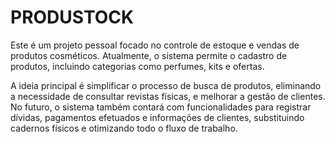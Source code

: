 # PRODUSTOCK
Este é um projeto pessoal focado no controle de estoque e vendas de produtos cosméticos. Atualmente, o sistema permite o cadastro de produtos, incluindo categorias como perfumes, kits e ofertas.

A ideia principal é simplificar o processo de busca de produtos, eliminando a necessidade de consultar revistas físicas, e melhorar a gestão de clientes. No futuro, o sistema também contará com funcionalidades para registrar dívidas, pagamentos efetuados e informações de clientes, substituindo cadernos físicos e otimizando todo o fluxo de trabalho.
